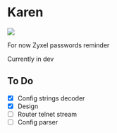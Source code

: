 # Karen
![](https://www.codefactor.io/repository/github/inzame/karen/badgen)

For now Zyxel passwords reminder

Currently in dev

## To Do
- [x] Config strings decoder
- [x] Design
- [ ] Router telnet stream
- [ ] Config parser 
